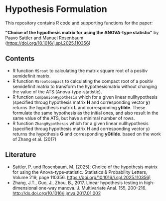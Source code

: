 # Hypothesis Formulation
This repository contains R code and supporting functions for the paper:

**"Choice of the hypothesis matrix for using the ANOVA-type statistic"** by Paavo Sattler and Manuel Rosenbaum
 (<https://doi.org/10.1016/j.spl.2025.110356>)


## Contents
- R function `MSroot` to calculating the matrix square root of a positiv semidefinit matrix.
- R function `MSrootcompact` to calculating the compact root of a positiv semidefinit matrix to transform the hypothesismatrix without changing the value of the ATS (Anova-type-statistic).
- R function `CompanionHypothesis` which for a given linear nullhypothesis (specified throug hypothesis matrix **H** and corresponding vector **y**) returns the hypothesis matrix **L** and corresponding **ytilde**. These formulate the same hypothesis as the initial ones, and also result in the same value of the ATS, but have a minimal number of rows. 
- R function `ZhangHypothesis` which for a given linear nullhypothesis (specified throug hypothesis matrix H and corresponding vector y) returns the hypothesis **G** and corresponding **yGtilde**. based on the work of Zhang et al. (2017)

## Literature
- Sattler, P. und Rosenbaum, M. (2025); Choice of the hypothesis matrix for using the Anova-type-statistic. Statistics & Probability Letters, Volume 219, page 110356.
 <https://doi.org/10.1016/j.spl.2025.110356)>
- Zhang, J.T., Guo, J., Zhou, B., 2017. Linear hypothesis testing in high-dimensional one-way manova. J. Multivariate Anal. 155, 200–216.
 <http://dx.doi.org/10.1016/j.jmva.2017.01.002>
